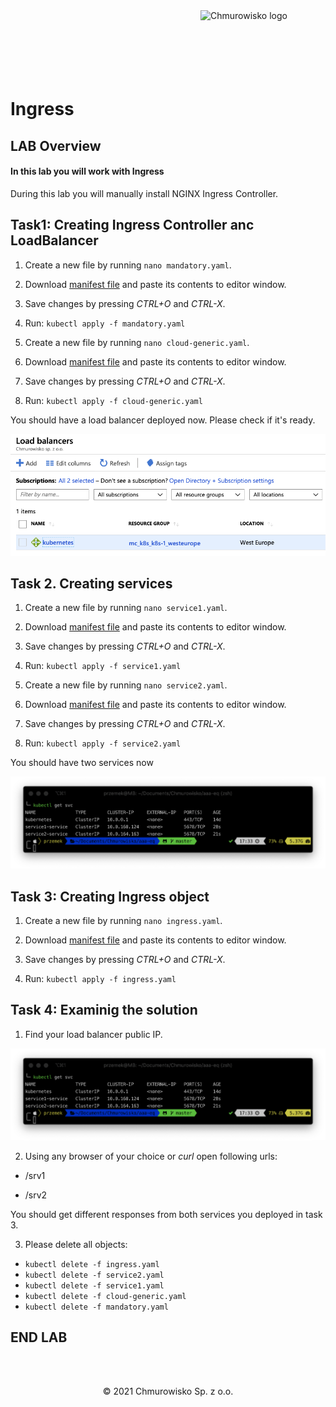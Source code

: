 <img src="../../../img/logo.png" alt="Chmurowisko logo" width="200" align="right">
<br><br>
<br><br>
<br><br>

# Ingress

## LAB Overview

#### In this lab you will work with Ingress

During this lab you will manually install NGINX Ingress Controller.

## Task1: Creating Ingress Controller anc LoadBalancer

1. Create a new file by running ```nano mandatory.yaml```.

2. Download [manifest file](./files/mandatory.yaml) and paste its contents to editor window.

3. Save changes by pressing *CTRL+O* and *CTRL-X*.

4. Run: ```kubectl apply -f mandatory.yaml```

5. Create a new file by running ```nano cloud-generic.yaml```.

2. Download [manifest file](./files/cloud-generic.yaml) and paste its contents to editor window.

3. Save changes by pressing *CTRL+O* and *CTRL-X*.

4. Run: ```kubectl apply -f cloud-generic.yaml```

You should have a load balancer deployed now. Please check if it's ready.

![img](./img/lb.png)

## Task 2. Creating services

1. Create a new file by running ```nano service1.yaml```.

2. Download [manifest file](./files/service1.yaml) and paste its contents to editor window.

3. Save changes by pressing *CTRL+O* and *CTRL-X*.

4. Run: ```kubectl apply -f service1.yaml```

5. Create a new file by running ```nano service2.yaml```.

6. Download [manifest file](./files/service2.yaml) and paste its contents to editor window.

7. Save changes by pressing *CTRL+O* and *CTRL-X*.

8. Run: ```kubectl apply -f service2.yaml```

You should have two services now

![img](./img/services.png)

## Task 3: Creating Ingress object

1. Create a new file by running ```nano ingress.yaml```.

2. Download [manifest file](./files/ingress.yaml) and paste its contents to editor window.

3. Save changes by pressing *CTRL+O* and *CTRL-X*.

4. Run: ```kubectl apply -f ingress.yaml```

## Task 4: Examinig the solution

1. Find your load balancer public IP.

![img](./img/services.png)

2. Using any browser of your choice or *curl* open following urls:

* <YOUR-LOAD-BALANCER-IP>/srv1

* <YOUR-LOAD-BALANCER-IP>/srv2

You should get different responses from both services you deployed in task 3.

3. Please delete all objects:

* ```kubectl delete -f ingress.yaml```
* ```kubectl delete -f service2.yaml```
* ```kubectl delete -f service1.yaml```
* ```kubectl delete -f cloud-generic.yaml```
* ```kubectl delete -f mandatory.yaml```


## END LAB

<br><br>

<center><p>&copy; 2021 Chmurowisko Sp. z o.o.<p></center>

